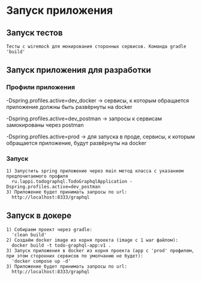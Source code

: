 # Запуск приложения

## Запуск тестов
    Тесты с wiremock для мокирования сторонных сервисов. Команда gradle
    'build'

## Запуск приложения для разработки

### Профили приложения
-Dspring.profiles.active=dev_docker -> сервисы, к которым обращается приложение должны быть развёрнуты на docker

-Dspring.profiles.active=dev_postman -> запросы к сервисам замокированы через postman

-Dspring.profiles.active=prod -> для запуска в проде, сервисы, к которым обращается приложение, будут развёрнуты на docker 

### Запуск
    1) Запустить spring приложение через main метод класса с указанием предпочитаемого профиля
      ru.lappi.todographql.TodoGraphqlApplication -Dspring.profiles.active=dev_postman
    3) Приложение будет принимать запросы по url:
      http://localhost:8333/graphql

## Запуск в докере
    1) Собираем проект через gradle:
      'clean build'
    2) Создаём docker image из корня проекта (image с 1 war файлом):
      docker build -t todo-graphql-app:v1 .
    3) Запуск приложения в docker из корня проекта (app c 'prod' профилем, 
    при этом сторонних сервисов по умолчанию не будет):
      'docker compose up -d'
    3) Приложение будет принимать запросы по url:
      http://localhost:8333/graphql
